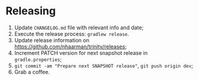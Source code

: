 # Releasing

 1. Update `CHANGELOG.md` file with relevant info and date;
 2. Execute the release process: `gradlew release`.
 3. Update release information on https://github.com/nhaarman/trinity/releases;
 4. Increment PATCH version for next snapshot release in `gradle.properties`;
 5. `git commit -am "Prepare next SNAPSHOT release"`, `git push origin dev`;
 6. Grab a coffee.
